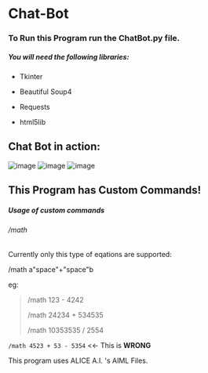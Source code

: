 # Chat-Bot
<h3>To Run this Program run the ChatBot.py file.</h3>

<h5>You will need the following libraries:</h5>

- Tkinter

- Beautiful Soup4

- Requests

- html5lib

<h2>Chat Bot in action:</h2>

<img src="https://i.ibb.co/fd5n0Cq/image.png" alt="image" border="0">

<img src="https://i.ibb.co/tBLFFx5/image.png" alt="image" border="0">

<img src="https://i.ibb.co/vkrywFt/image.png" alt="image" border="0">

<h2>This Program has Custom Commands!</h2>
<h5>Usage of custom commands</h5>
<h6>/math</h6>
Currently only this type of eqations are supported:

  /math a"space"+"space"b
  
eg:
  
>  /math 123 - 4242
> 
>  /math 24234 + 534535
> 
>  /math 10353535 / 2554

  `/math 4523 + 53 - 5354`  <<- This is **WRONG**
  
  
  
This program uses ALICE A.I. 's AIML Files.

